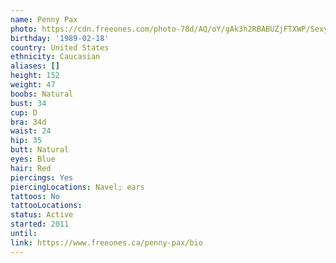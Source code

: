 ```yaml
---
name: Penny Pax
photo: https://cdn.freeones.com/photo-78d/AQ/oY/gAk3h2RBABUZjFTXWP/Sexy-Secretary-Penny-Pax-gets-nude-at-the-Office_001_teaser.jpg?c=1561617727
birthday: '1989-02-18'
country: United States
ethnicity: Caucasian
aliases: []
height: 152
weight: 47
boobs: Natural
bust: 34
cup: D
bra: 34d
waist: 24
hip: 35
butt: Natural
eyes: Blue
hair: Red
piercings: Yes
piercingLocations: Navel; ears
tattoos: No
tattooLocations:
status: Active
started: 2011
until:
link: https://www.freeones.ca/penny-pax/bio
---
```

